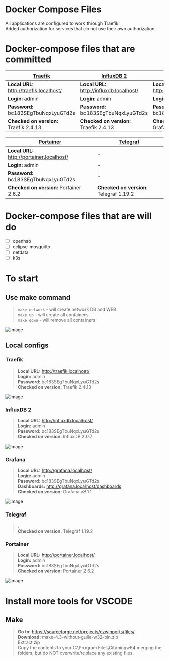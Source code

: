 # Docker Compose Files  
All applications are configured to work through Traefik.   
Added authorization for services that do not use their own authorization.

# Docker-compose files that are committed

| [Traefik](https://github.com/traefik/traefik)  | [InfluxDB 2](https://www.influxdata.com/products/influxdb/) | [Grafana](https://grafana.com/) 
| ------------- | ------------- | ------------- |
| **Local URL:** http://traefik.localhost/ | **Local URL:** http://influxdb.localhost/  | **Local URL:** http://grafana.localhost/ |
| **Login:** admin  | **Login:** admin | **Login:** admin |
| **Password:** bc183SEgTbuNqxLyuGTd2s | **Password:** bc183SEgTbuNqxLyuGTd2s | **Password:** bc183SEgTbuNqxLyuGTd2s |
| **Checked on version:** Traefik 2.4.13  | **Checked on version:** Traefik 2.4.13   | **Checked on version:** Grafana v8.1.1 |  

| [Portainer](https://www.portainer.io/) | [Telegraf](https://www.influxdata.com/time-series-platform/telegraf/) |
| ------------- | ------------- |
| **Local URL:** http://portainer.localhost/ | - |
| **Login:** admin | - |
| **Password:** bc183SEgTbuNqxLyuGTd2s | - |
|  **Checked on version:** Portainer 2.6.2 | **Checked on version:** Telegraf 1.19.2 |

# Docker-compose files that are will do

- [ ] openhab
- [ ] eclipse-mosquitto
- [ ] netdata
- [ ] k3s

# To start  

## Use make command
> ```make network``` - will create network DB and WEB  
> ```make up```  - will create all containers  
> ```make down``` - will remove all containers  

![image](https://user-images.githubusercontent.com/1565611/129490254-a7cdd3c1-9e2c-4635-8146-ebb12b284107.png)

## Local configs  

### Traefik
> **Local URL:** http://traefik.localhost/  
> **Login:** admin  
> **Password:** bc183SEgTbuNqxLyuGTd2s  
> **Checked on version:** Traefik 2.4.13  

![image](https://user-images.githubusercontent.com/1565611/129490399-28e75cce-00eb-403d-8823-f6b1124077cc.png)


### InfluxDB 2
> **Local URL:** http://influxdb.localhost/  
> **Login:** admin  
> **Password:** bc183SEgTbuNqxLyuGTd2s  
> **Checked on version:** InfluxDB 2.0.7  

![image](https://user-images.githubusercontent.com/1565611/129490919-58244757-6ca0-4504-9303-f314bef7b061.png)


### Grafana
> **Local URL:** http://grafana.localhost/  
> **Login:** admin  
> **Password:** bc183SEgTbuNqxLyuGTd2s  
> **Dashboards:** http://grafana.localhost/dashboards  
> **Checked on version:** Grafana v8.1.1  

![image](https://user-images.githubusercontent.com/1565611/129490333-4dd37b31-d8f6-42ba-a61e-0cf66b92082a.png)


### Telegraf
> .  
> **Checked on version:** Telegraf 1.19.2  

### Portainer
> **Local URL:** http://portainer.localhost/   
> **Login:** admin   
> **Password:** bc183SEgTbuNqxLyuGTd2s   
> **Checked on version:** Portainer 2.6.2 

![image](https://user-images.githubusercontent.com/1565611/129490439-1a02111a-2c6b-424b-a535-353e833fb860.png)


# Install more tools for VSCODE

## Make 
> **Go to:** https://sourceforge.net/projects/ezwinports/files/   
> **Download:** make-4.3-without-guile-w32-bin.zip  
> Extract zip  
> Copy the contents to your C:\Program Files\Git\mingw64 merging the folders, but do NOT overwrite/replace any existing files.  

